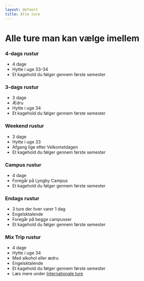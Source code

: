 ```yaml
---
layout: default
title: Alle ture
---
```


<h1>Alle ture man kan vælge imellem</h1>

<div class="box">
    <h3 class="SGh3">4-dags rustur</h3>
    <ul class="df">
    <li>4 dage</li>
    <li>Hytte i uge 33-34</li>
    <li>Et kagehold du følger gennem første semester</li>
    </ul>
</div>

<div class="box">
    <h3 class="SGh3">3-dags rustur</h3>
    <ul class="df">
    <li>3 dage</li>
    <li>Ædru</li>
    <li>Hytte i uge 34</li>
    <li>Et kagehold du følger gennem første semester</li>
    </ul>
</div>

<div class="box">
    <h3 class="SGh3">Weekend rustur</h3>
    <ul class="df">
    <li>3 dage</li>
    <li>Hytte i uge 33</li>
    <li>Afgang lige efter Velkomstdagen</li>
    <li>Et kagehold du følger gennem første semester</li>
    </ul>
</div>

<div class="box">
    <h3 class="SGh3">Campus rustur</h3>
    <ul class="df">
    <li>4 dage</li>
    <li>Foregår på Lyngby Campus</li>
    <li>Et kagehold du følger gennem første semester</li>
    </ul>
</div>


<div class="box">
    <h3 class="SGh3">Endags rustur</h3>
    <ul class="df">
    <li>3 ture der hver varer 1 dag</li>
    <li>Engelsktalende</li>
    <li>Foregår på begge campusser</li>
    <li>Et kagehold du følger gennem første semester</li>
    </ul>
</div>

<div class="box">
    <h3 class="SGh3">Mix Trip rustur</h3>
    <ul class="df">
    <li>4 dage</li>
    <li>Hytte i uge 34</li>
    <li>Med alkohol eller ædru</li>
    <li>Engelsktalende</li>
    <li>Et kagehold du følger gennem første semester</li>
    <li>Læs mere under <a href="./internationale-ture.html"> <u> Internationale ture </u> </a> </li>
    </ul>
</div>

<!---
<div class="box">
    <h3 class="SGh3">4 dags rustur</h3>
    <ul class="df">
    <li>21 ture i alt</li>
    <li>4 dage</li>
    <li>Hytte i slut-august</li>
    <li>Dansktalende</li>
    <li>Et kagehold du følger gennem første semester</li>
    </ul>
</div>
    
<div class="box">
    <h3 class="SGh3">Mix Trip rustur</h3>
    <ul class="df">
    <li>4 ture i alt</li>
        <ul class="notdf">
            <li>3 med alkohol</li>
            <li>1 uden</li>
        </ul>
    <li>4 dage</li>
    <li>Hytte i slut-august</li>
    <li>Engelsktalende</li>
    <li>Et kagehold du følger gennem første semester</li>
    </ul>
</div>

<div class="box">
    <h3 class="SGh3">Weekend rustrip</h3>
    <ul class="df">
    <li>3 ture i alt</li>
        <ul class="notdf">
            <li>2 med alkohol</li>
            <li>1 uden</li>
        </ul>
    <li>3 dage</li>
    <li>Hytte i slut-august</li>
    <li>Dansktalende</li>
    <li>Kan have et kagehold</li>
    </ul>
</div>

<div class="box">
    <h3 class="SGh3">Campus rustur</h3>
    <ul class="df">
    <li>2 ture i alt</li>
    <li>4 dage</li>
    <li>Foregår på Lyngby Campus</li>
    <li>Dansktalende</li>
    <li>Et kagehold du følger gennem første semester</li>
    </ul>
</div>

<div class="box">
    <h3 class="SGh3">Endags rustur</h3>
    <ul class="df">
    <li>2 ture i alt</li>
    <li>1 dag</li>
    <li>Foregår på begge campi</li>
    <li>Engelsktalende</li>
    <li>Et kagehold du følger gennem første semester</li>
    </ul>
</div>

--->
